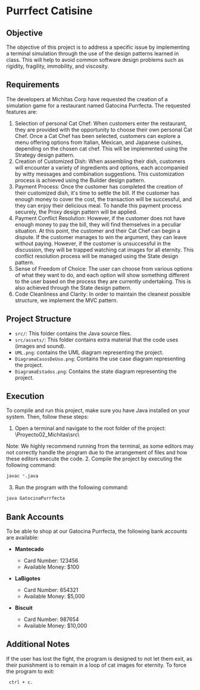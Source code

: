 # Purrfect Catisine

## Objective
The objective of this project is to address a specific issue by implementing a terminal simulation through the use of the design patterns learned in class. This will help to avoid common software design problems such as rigidity, fragility, immobility, and viscosity.

## Requirements
The developers at Michitas Corp have requested the creation of a simulation game for a restaurant named Gatocina Purrfecta. The requested features are:
1. Selection of personal Cat Chef: When customers enter the restaurant, they are provided with the opportunity to choose their own personal Cat Chef. Once a Cat Chef has been selected, customers can explore a menu offering options from Italian, Mexican, and Japanese cuisines, depending on the chosen cat chef. This will be implemented using the Strategy design pattern.
2. Creation of Customized Dish: When assembling their dish, customers will encounter a variety of ingredients and options, each accompanied by witty messages and combination suggestions. This customization process is achieved using the Builder design pattern.
3. Payment Process: Once the customer has completed the creation of their customized dish, it's time to settle the bill. If the customer has enough money to cover the cost, the transaction will be successful, and they can enjoy their delicious meal. To handle this payment process securely, the Proxy design pattern will be applied.
4. Payment Conflict Resolution: However, if the customer does not have enough money to pay the bill, they will find themselves in a peculiar situation. At this point, the customer and their Cat Chef can begin a dispute. If the customer manages to win the argument, they can leave without paying. However, if the customer is unsuccessful in the discussion, they will be trapped watching cat images for all eternity. This conflict resolution process will be managed using the State design pattern.
5. Sense of Freedom of Choice: The user can choose from various options of what they want to do, and each option will show something different to the user based on the process they are currently undertaking. This is also achieved through the State design pattern.
6. Code Cleanliness and Clarity: In order to maintain the cleanest possible structure, we implement the MVC pattern.

## Project Structure
- `src/`: This folder contains the Java source files.
- `src/assets/`: This folder contains extra material that the code uses (images and sound).
- `UML.png`: contains the UML diagram representing the project.
- `DiagramaCasosDeUso.png`: Contains the use case diagram representing the project.
- `DiagramaEstados.png`: Contains the state diagram representing the project.

## Execution
To compile and run this project, make sure you have Java installed on your system. Then, follow these steps:
1. Open a terminal and navigate to the root folder of the project: \Proyecto02_Michitas\src\ 

Note: We highly recommend running from the terminal, as some editors may not correctly handle the program due to the arrangement of files and how these editors execute the code.
2. Compile the project by executing the following command: 
```bash
javac *.java
```
3. Run the program with the following command:
```bash 
java GatocinaPurrfecta
```

## Bank Accounts
To be able to shop at our Gatocina Purrfecta, the following bank accounts are available:

- **Mantecado**
  - Card Number: 123456
  - Available Money: $100

- **LaBigotes**
  - Card Number: 654321
  - Available Money: $5,000

- **Biscuit**
  - Card Number: 987654
  - Available Money: $10,000

## Additional Notes
If the user has lost the fight, the program is designed to not let them exit, as their punishment is to remain in a loop of cat images for eternity. To force the program to exit:
```bash
 ctrl + c.
```
